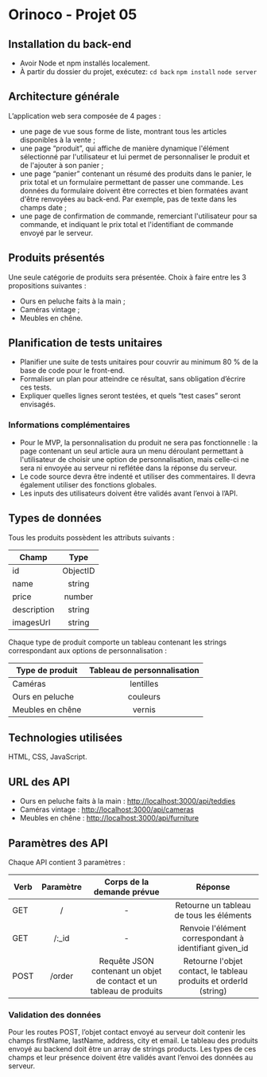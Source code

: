 # Orinoco - Projet 05

## Installation du back-end
- Avoir Node et npm installés localement.
- À partir du dossier du projet, exécutez:
``cd back``
``npm install``
``node server``

## Architecture générale
L’application web sera composée de 4 pages :

- une page de vue sous forme de liste, montrant tous les articles disponibles à la vente ;
- une page “produit”, qui affiche de manière dynamique l'élément sélectionné par l'utilisateur et lui permet de personnaliser le produit et de l'ajouter à son panier ;
- une page “panier” contenant un résumé des produits dans le panier, le prix total et un formulaire permettant de passer une commande. Les données du formulaire doivent être correctes et bien formatées avant d'être renvoyées au back-end. Par exemple, pas de texte dans les champs date ;
- une page de confirmation de commande, remerciant l'utilisateur pour sa commande, et indiquant le prix total et l'identifiant de commande envoyé par le serveur.

## Produits présentés
Une seule catégorie de produits sera présentée.
Choix à faire entre les 3 propositions suivantes :

- Ours en peluche faits à la main ;
- Caméras vintage ;
- Meubles en chêne.

## Planification de tests unitaires
- Planifier une suite de tests unitaires pour couvrir au minimum 80 % de la base de code pour le front-end.
- Formaliser un plan pour atteindre ce résultat, sans obligation d’écrire ces tests.
- Expliquer quelles lignes seront testées, et quels “test cases” seront envisagés.

### Informations complémentaires
- Pour le MVP, la personnalisation du produit ne sera pas fonctionnelle : la page contenant un seul article aura un menu déroulant permettant à l'utilisateur de choisir une option de personnalisation, mais celle-ci ne sera ni envoyée au serveur ni reflétée dans la réponse du serveur.
- Le code source devra être indenté et utiliser des commentaires. Il devra également utiliser des fonctions globales.
- Les inputs des utilisateurs doivent être validés avant l’envoi à l’API.

## Types de données
Tous les produits possèdent les attributs suivants :

| Champ        | Type     |
| ------------ |:-------: |
| id           | ObjectID |
| name         | string   |
| price        | number   |
| description  | string   |
| imagesUrl    | string   |

Chaque type de produit comporte un tableau contenant les strings correspondant aux options de personnalisation :

| Type de produit  | Tableau de personnalisation |
| ---------------- |:--------------------------: |
| Caméras          | lentilles                   |
| Ours en peluche  | couleurs                    |
| Meubles en chêne | vernis                      |

## Technologies utilisées
HTML, CSS, JavaScript.

## URL des API
- Ours en peluche faits à la main : [http://localhost:3000/api/teddies](http://localhost:3000/api/teddies)
- Caméras vintage : [http://localhost:3000/api/cameras](http://localhost:3000/api/cameras)
- Meubles en chêne : [http://localhost:3000/api/furniture](http://localhost:3000/api/furniture)

## Paramètres des API
Chaque API contient 3 paramètres :

| Verb   | Paramètre | Corps de la demande prévue                                           | Réponse                                                           |
| ------ |:--------: | :------------------------------------------------------------------: | :---------------------------------------------------------------: |
| GET    | /         | -                                                                    | Retourne un tableau de tous les éléments                          |
| GET    | /:_id     | -                                                                    | Renvoie l'élément correspondant à identifiant given_id            |
| POST   | /order    | Requête JSON contenant un objet de contact et un tableau de produits | Retourne l'objet contact, le tableau produits et orderId (string) |

### Validation des données
Pour les routes POST, l’objet contact envoyé au serveur doit contenir les champs firstName, lastName, address, city et email. Le tableau des produits envoyé au backend doit être un array de strings products. Les types de ces champs et leur présence doivent être validés avant l’envoi des données au serveur.
